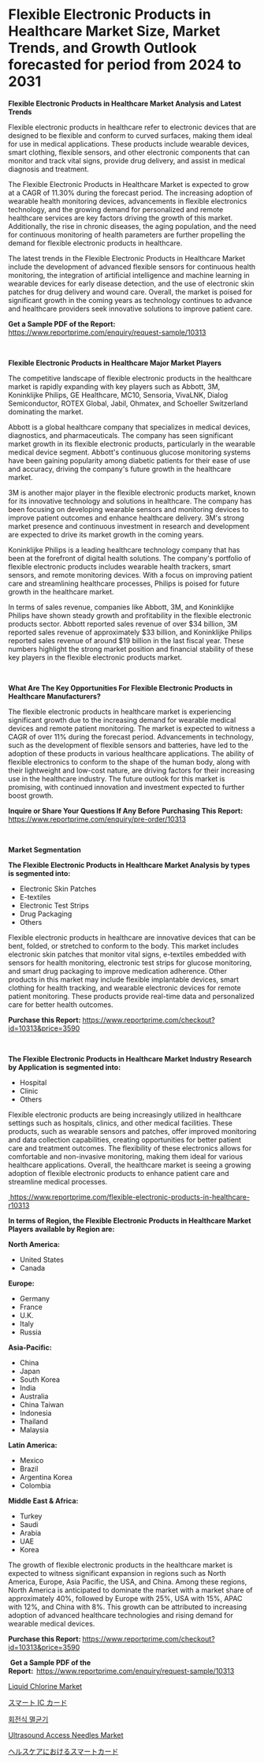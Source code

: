 <p><h1>Flexible Electronic Products in Healthcare Market Size, Market Trends, and Growth Outlook forecasted for period from 2024 to 2031</h1></p><p><strong>Flexible Electronic Products in Healthcare Market Analysis and Latest Trends</strong></p>
<p><p>Flexible electronic products in healthcare refer to electronic devices that are designed to be flexible and conform to curved surfaces, making them ideal for use in medical applications. These products include wearable devices, smart clothing, flexible sensors, and other electronic components that can monitor and track vital signs, provide drug delivery, and assist in medical diagnosis and treatment.</p><p>The Flexible Electronic Products in Healthcare Market is expected to grow at a CAGR of 11.30% during the forecast period. The increasing adoption of wearable health monitoring devices, advancements in flexible electronics technology, and the growing demand for personalized and remote healthcare services are key factors driving the growth of this market. Additionally, the rise in chronic diseases, the aging population, and the need for continuous monitoring of health parameters are further propelling the demand for flexible electronic products in healthcare.</p><p>The latest trends in the Flexible Electronic Products in Healthcare Market include the development of advanced flexible sensors for continuous health monitoring, the integration of artificial intelligence and machine learning in wearable devices for early disease detection, and the use of electronic skin patches for drug delivery and wound care. Overall, the market is poised for significant growth in the coming years as technology continues to advance and healthcare providers seek innovative solutions to improve patient care.</p></p>
<p><strong>Get a Sample PDF of the Report:&nbsp;</strong> <a href="https://www.reportprime.com/enquiry/request-sample/10313">https://www.reportprime.com/enquiry/request-sample/10313</a></p>
<p>&nbsp;</p>
<p><strong>Flexible Electronic Products in Healthcare Major Market Players</strong></p>
<p><p>The competitive landscape of flexible electronic products in the healthcare market is rapidly expanding with key players such as Abbott, 3M, Koninklijke Philips, GE Healthcare, MC10, Sensoria, VivaLNK, Dialog Semiconductor, ROTEX Global, Jabil, Ohmatex, and Schoeller Switzerland dominating the market.</p><p>Abbott is a global healthcare company that specializes in medical devices, diagnostics, and pharmaceuticals. The company has seen significant market growth in its flexible electronic products, particularly in the wearable medical device segment. Abbott's continuous glucose monitoring systems have been gaining popularity among diabetic patients for their ease of use and accuracy, driving the company's future growth in the healthcare market.</p><p>3M is another major player in the flexible electronic products market, known for its innovative technology and solutions in healthcare. The company has been focusing on developing wearable sensors and monitoring devices to improve patient outcomes and enhance healthcare delivery. 3M's strong market presence and continuous investment in research and development are expected to drive its market growth in the coming years.</p><p>Koninklijke Philips is a leading healthcare technology company that has been at the forefront of digital health solutions. The company's portfolio of flexible electronic products includes wearable health trackers, smart sensors, and remote monitoring devices. With a focus on improving patient care and streamlining healthcare processes, Philips is poised for future growth in the healthcare market.</p><p>In terms of sales revenue, companies like Abbott, 3M, and Koninklijke Philips have shown steady growth and profitability in the flexible electronic products sector. Abbott reported sales revenue of over $34 billion, 3M reported sales revenue of approximately $33 billion, and Koninklijke Philips reported sales revenue of around $19 billion in the last fiscal year. These numbers highlight the strong market position and financial stability of these key players in the flexible electronic products market.</p></p>
<p>&nbsp;</p>
<p><strong>What Are The Key Opportunities For Flexible Electronic Products in Healthcare Manufacturers?</strong></p>
<p><p>The flexible electronic products in healthcare market is experiencing significant growth due to the increasing demand for wearable medical devices and remote patient monitoring. The market is expected to witness a CAGR of over 11% during the forecast period. Advancements in technology, such as the development of flexible sensors and batteries, have led to the adoption of these products in various healthcare applications. The ability of flexible electronics to conform to the shape of the human body, along with their lightweight and low-cost nature, are driving factors for their increasing use in the healthcare industry. The future outlook for this market is promising, with continued innovation and investment expected to further boost growth.</p></p>
<p><strong>Inquire or Share Your Questions If Any Before Purchasing This Report:</strong> <a href="https://www.reportprime.com/enquiry/pre-order/10313">https://www.reportprime.com/enquiry/pre-order/10313</a></p>
<p>&nbsp;</p>
<p><strong>Market Segmentation</strong></p>
<p><strong>The Flexible Electronic Products in Healthcare Market Analysis by types is segmented into:</strong></p>
<p><ul><li>Electronic Skin Patches</li><li>E-textiles</li><li>Electronic Test Strips</li><li>Drug Packaging</li><li>Others</li></ul></p>
<p><p>Flexible electronic products in healthcare are innovative devices that can be bent, folded, or stretched to conform to the body. This market includes electronic skin patches that monitor vital signs, e-textiles embedded with sensors for health monitoring, electronic test strips for glucose monitoring, and smart drug packaging to improve medication adherence. Other products in this market may include flexible implantable devices, smart clothing for health tracking, and wearable electronic devices for remote patient monitoring. These products provide real-time data and personalized care for better health outcomes.</p></p>
<p><strong>Purchase this Report:&nbsp;</strong><a href="https://www.reportprime.com/checkout?id=10313&price=3590">https://www.reportprime.com/checkout?id=10313&price=3590</a></p>
<p>&nbsp;</p>
<p><strong>The Flexible Electronic Products in Healthcare Market Industry Research by Application is segmented into:</strong></p>
<p><ul><li>Hospital</li><li>Clinic</li><li>Others</li></ul></p>
<p><p>Flexible electronic products are being increasingly utilized in healthcare settings such as hospitals, clinics, and other medical facilities. These products, such as wearable sensors and patches, offer improved monitoring and data collection capabilities, creating opportunities for better patient care and treatment outcomes. The flexibility of these electronics allows for comfortable and non-invasive monitoring, making them ideal for various healthcare applications. Overall, the healthcare market is seeing a growing adoption of flexible electronic products to enhance patient care and streamline medical processes.</p></p>
<p><a href="https://www.reportprime.com/flexible-electronic-products-in-healthcare-r10313">&nbsp;https://www.reportprime.com/flexible-electronic-products-in-healthcare-r10313</a></p>
<p><strong>In terms of Region, the Flexible Electronic Products in Healthcare Market Players available by Region are:</strong></p>
<p>
    <p> <strong> North America: </strong>
        <ul>
            <li>United States</li>
            <li>Canada</li>
        </ul>
        </p> 
    <p> <strong> Europe: </strong>
        <ul>
            <li>Germany</li>
            <li>France</li>
            <li>U.K.</li>
            <li>Italy</li>
            <li>Russia</li>
        </ul>
        </p> 
    <p> <strong> Asia-Pacific: </strong>
        <ul>
            <li>China</li>
            <li>Japan</li>
            <li>South Korea</li>
            <li>India</li>
            <li>Australia</li>
            <li>China Taiwan</li>
            <li>Indonesia</li>
            <li>Thailand</li>
            <li>Malaysia</li>
        </ul>
        </p> 
    <p> <strong> Latin America: </strong>
        <ul>
            <li>Mexico</li>
            <li>Brazil</li>
            <li>Argentina Korea</li>
            <li>Colombia</li>
        </ul>
        </p> 
    <p> <strong> Middle East & Africa: </strong>
        <ul>
            <li>Turkey</li>
            <li>Saudi</li>
            <li>Arabia</li>
            <li>UAE</li>
            <li>Korea</li>
        </ul>
    </p>
    </p>
<p><p>The growth of flexible electronic products in the healthcare market is expected to witness significant expansion in regions such as North America, Europe, Asia Pacific, the USA, and China. Among these regions, North America is anticipated to dominate the market with a market share of approximately 40%, followed by Europe with 25%, USA with 15%, APAC with 12%, and China with 8%. This growth can be attributed to increasing adoption of advanced healthcare technologies and rising demand for wearable medical devices.</p></p>
<p><strong>Purchase this Report: </strong><a href="https://www.reportprime.com/checkout?id=10313&price=3590">https://www.reportprime.com/checkout?id=10313&price=3590</a></p>
<p>&nbsp;<strong>Get a Sample PDF of the Report:&nbsp;&nbsp;</strong><a href="https://www.reportprime.com/enquiry/request-sample/10313">https://www.reportprime.com/enquiry/request-sample/10313</a></p>
<p><strong></strong></p>
<p><p><a href="https://issuu.com/reportprime-2/docs/liquid-chlorine-market-size-2030.pptx">Liquid Chlorine Market</a></p><p><a href="https://github.com/MosesSpinka1914/Market-Research-Report-List-1/blob/main/665365023989.md">スマート IC カード</a></p><p><a href="https://github.com/vsoq0zknh59/Market-Research-Report-List-1/blob/main/470893621799.md">회전식 멸균기</a></p><p><a href="https://github.com/timeliteaut/Market-Research-Report-List-2/blob/main/ultrasound-access-needles-market.md">Ultrasound Access Needles Market</a></p><p><a href="https://github.com/bevdtkn4419963/Market-Research-Report-List-1/blob/main/848983023988.md">ヘルスケアにおけるスマートカード</a></p></p>